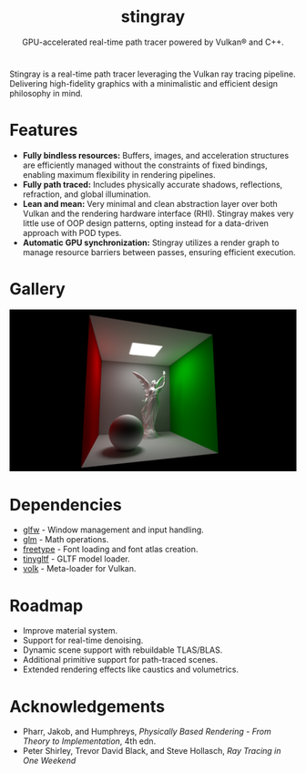 <h1 align="center">stingray</h1>
<p align="center">GPU-accelerated real-time path tracer powered by Vulkan® and C++.</p>
<h1 align="center"></h1>

Stingray is a real-time path tracer leveraging the Vulkan ray tracing pipeline. Delivering high-fidelity graphics with a minimalistic and efficient design philosophy in mind.

# Features
- **Fully bindless resources:** Buffers, images, and acceleration structures are efficiently managed without the constraints of fixed bindings, enabling maximum flexibility in rendering pipelines.
- **Fully path traced:** Includes physically accurate shadows, reflections, refraction, and global illumination.
- **Lean and mean:** Very minimal and clean abstraction layer over both Vulkan and the rendering hardware interface (RHI).
  Stingray makes very little use of OOP design patterns, opting instead for a data-driven approach with POD types.
- **Automatic GPU synchronization:** Stingray utilizes a render graph to manage resource barriers between passes, ensuring efficient execution.

# Gallery
![Simple Cornell box](https://github.com/JackiBackiBoy/stingray-rt/blob/main/gallery/simple_cornell_box.png)

# Dependencies
- [glfw](https://github.com/glfw/glfw) - Window management and input handling.
- [glm](https://github.com/g-truc/glm) - Math operations.
- [freetype](https://github.com/freetype/freetype) - Font loading and font atlas creation.
- [tinygltf](https://github.com/syoyo/tinygltf) - GLTF model loader.
- [volk](https://github.com/zeux/volk) - Meta-loader for Vulkan.

# Roadmap
- Improve material system.
- Support for real-time denoising.
- Dynamic scene support with rebuildable TLAS/BLAS.
- Additional primitive support for path-traced scenes.
- Extended rendering effects like caustics and volumetrics.

# Acknowledgements
- Pharr, Jakob, and Humphreys, *Physically Based Rendering - From Theory to Implementation*, 4th edn.
- Peter Shirley, Trevor David Black, and Steve Hollasch, *Ray Tracing in One Weekend*

